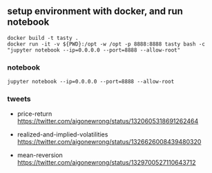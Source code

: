 ## setup environment with docker, and run notebook

```
docker build -t tasty .
docker run -it -v ${PWD}:/opt -w /opt -p 8888:8888 tasty bash -c "jupyter notebook --ip=0.0.0.0 --port=8888 --allow-root"
```

### notebook

```
jupyter notebook --ip=0.0.0.0 --port=8888 --allow-root
```


### tweets

+ price-return
https://twitter.com/aigonewrong/status/1320605318691262464

+ realized-and-implied-volatilities
https://twitter.com/aigonewrong/status/1326626008439480320

+ mean-reversion
https://twitter.com/aigonewrong/status/1329700527110643712


